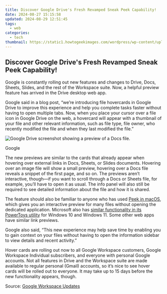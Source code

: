 ```yaml
---
title: Discover Google Drive's Fresh Revamped Sneak Peek Capability!
date: 2024-08-27 15:15:58
updated: 2024-08-29 12:51:45
tags:
  - web
categories:
  - tech
thumbnail: https://static1.howtogeekimages.com/wordpress/wp-content/uploads/2023/11/17-1.png
---
```


## Discover Google Drive's Fresh Revamped Sneak Peek Capability!

Google is constantly rolling out new features and changes to Drive, Docs, Sheets, Slides, and the rest of the Workspace suite. Now, a helpful preview feature has arrived in the Drive desktop web app.

 Google said in a blog post, “we’re introducing file hovercards in Google Drive to improve this experience and help you complete tasks faster without having to open multiple tabs. Now, when you place your cursor over a file icon in Google Drive on the web, a hovercard will appear with a thumbnail of your file and other relevant information, such as file type, file owner, who recently modified the file and when they last modified the file.”

![Google Drive screenshot showing a preview of a Docs file.](https://static1.howtogeekimages.com/wordpress/wp-content/uploads/2024/05/preview-files-in-google-drive-with-new-hovercard-feature-55-dragged.png) 

Google

 The new previews are similar to the cards that already appear when hovering over external links in Docs, Sheets, or Slides documents. Hovering over an image file will show a small preview, hovering over a Docs file reveals a snippet of the first page, and so on. The previews aren’t interactive, though—if you want to scroll through a Docs or Sheets file, for example, you’ll have to open it as usual. The info panel will also still be required to see detailed information about the file and how it is shared.

 The feature should also be familiar to anyone who has used [Peek in macOS](https://vimeo-videos.techidaily.com/new-boost-viewership-mastering-vimeo-distribution/), which gives you an interactive preview for many files without opening the dedicated application. Microsoft also has [similar functionality in its PowerToys utility](https://learn.microsoft.com/en-us/windows/powertoys/peek) for Windows 10 and Windows 11\. Some other web apps have similar link previews.

 Google also said, “This new experience may help save time by enabling you to gain context on your files without having to open the information sidebar to view details and recent activity.”

 Hover cards are rolling out now to all Google Workspace customers, Google Workspace Individual subscribers, and everyone with personal Google accounts. Not all features in Drive and the Workspace suite are made available to regular personal (Gmail) accounts, so it’s nice to see hover cards will be rolled out to everyone. It may take up to 15 days before the new functionality appears, though.

 Source: [Google Workspace Updates](https://workspaceupdates.googleblog.com/2024/05/preview-files-in-google-drive-with-hovercards.html)

<ins class="adsbygoogle"
     style="display:block"
     data-ad-format="autorelaxed"
     data-ad-client="ca-pub-7571918770474297"
     data-ad-slot="1223367746"></ins>



<ins class="adsbygoogle"
     style="display:block"
     data-ad-client="ca-pub-7571918770474297"
     data-ad-slot="8358498916"
     data-ad-format="auto"
     data-full-width-responsive="true"></ins>
